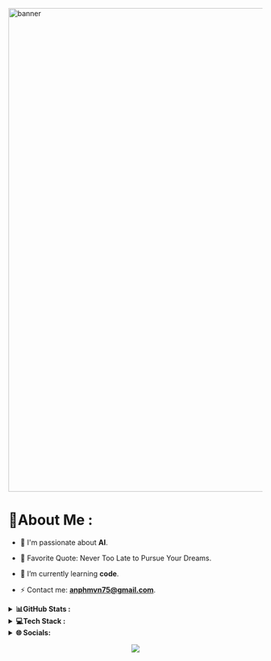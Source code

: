 <img alt="banner" style="width:100vw"
src="https://camo.githubusercontent.com/c1dcb74cc1c1835b1d716f5051499a2814c683c806b15f04b0eba492863703e9/68747470733a2f2f63646e2e6472696262626c652e636f6d2f75736572732f3733303730332f73637265656e73686f74732f363538313234332f6176656e746f2e676966">

# 💫About Me :
- 🔭 I'm passionate about **AI**.

- 🥅 Favorite Quote: Never Too Late to Pursue Your Dreams.

- 🌱 I’m currently learning **code**.

- ⚡ Contact me: **anphmvn75@gmail.com**.

<details>
<summary><b> 📊GitHub Stats :</b></summary><br>
<div align="center">
  <img src="https://github-readme-stats.vercel.app/api?username=thredeandptit&hide_title=false&hide_rank=false&show_icons=true&include_all_commits=true&count_private=true&disable_animations=false&theme=react&locale=en&hide_border=true&order=1" height="150" alt="stats graph"  />
  <img src="https://github-readme-stats.vercel.app/api/top-langs?username=thredeandptit&locale=en&hide_title=false&layout=compact&card_width=320&langs_count=5&theme=react&hide_border=true&order=2" height="150" alt="languages graph"  />
  <img src="https://streak-stats.demolab.com?user=thredeandptit&locale=en&mode=daily&theme=react&hide_border=true&border_radius=5&order=3" height="150" alt="streak graph"  />
</div>
</details>

<details>
<summary><b> 💻Tech Stack :</b></summary><br>
<div align="left">
  <img src="https://skillicons.dev/icons?i=c" height="40" alt="c logo"  />
  <img width="12" />
  <img src="https://skillicons.dev/icons?i=cpp" height="40" alt="cplusplus logo"  />
  <img width="12" />
  <img src="https://skillicons.dev/icons?i=html" height="40" alt="html5 logo"  />
  <img width="12" />
  <img src="https://skillicons.dev/icons?i=css" height="40" alt="css3 logo"  />
  <img width="12" />
  <img src="https://skillicons.dev/icons?i=py" height="40" alt="python logo"  />
  <img width="12" />
  <img src="https://skillicons.dev/icons?i=java" height="40" alt="java logo"  />
  <img width="12" />
  <img src="https://skillicons.dev/icons?i=js" height="40" alt="javascript logo"  />
</div>
</details>
<details>
<summary><b> 🌐 Socials: </b></summary><br>
<a href="https://www.linkedin.com/in/threde/" target="_blank">
    <img src="https://img.shields.io/badge/LinkedIn-%230077B5.svg?logo=linkedin&logoColor=white" width="100" height="35" alt="linkedin logo"  />
</a>
<a href="https://www.facebook.com/threde/" target="_blank">
    <img src="https://img.shields.io/badge/Facebook-%231877F2.svg?logo=Facebook&logoColor=white" width="100" height="35" alt="facebook logo"  />
</a>
</details>
<p align="center">
  <img src="https://capsule-render.vercel.app/api?type=waving&color=gradient&height=60&section=footer"/>
</p>
